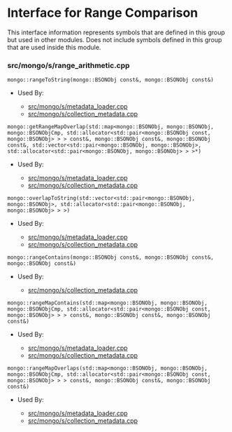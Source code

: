 
# Interface for Range Comparison
This interface information represents symbols that are defined in this group but used in other modules.  Does not include symbols defined in this group that are used inside this module.

### src/mongo/s/range\_arithmetic.cpp

<div></div>

    mongo::rangeToString(mongo::BSONObj const&, mongo::BSONObj const&)

- Used By:

    - [src/mongo/s/metadata\_loader.cpp](../../../../sharding/mongod\_sharding\_metadata)
    - [src/mongo/s/collection\_metadata.cpp](../../../../sharding/mongod\_sharding\_metadata)

<div></div>

    mongo::getRangeMapOverlap(std::map<mongo::BSONObj, mongo::BSONObj, mongo::BSONObjCmp, std::allocator<std::pair<mongo::BSONObj const, mongo::BSONObj> > > const&, mongo::BSONObj const&, mongo::BSONObj const&, std::vector<std::pair<mongo::BSONObj, mongo::BSONObj>, std::allocator<std::pair<mongo::BSONObj, mongo::BSONObj> > >*)

- Used By:

    - [src/mongo/s/metadata\_loader.cpp](../../../../sharding/mongod\_sharding\_metadata)
    - [src/mongo/s/collection\_metadata.cpp](../../../../sharding/mongod\_sharding\_metadata)

<div></div>

    mongo::overlapToString(std::vector<std::pair<mongo::BSONObj, mongo::BSONObj>, std::allocator<std::pair<mongo::BSONObj, mongo::BSONObj> > >)

- Used By:

    - [src/mongo/s/metadata\_loader.cpp](../../../../sharding/mongod\_sharding\_metadata)
    - [src/mongo/s/collection\_metadata.cpp](../../../../sharding/mongod\_sharding\_metadata)

<div></div>

    mongo::rangeContains(mongo::BSONObj const&, mongo::BSONObj const&, mongo::BSONObj const&)

- Used By:

    - [src/mongo/s/collection\_metadata.cpp](../../../../sharding/mongod\_sharding\_metadata)

<div></div>

    mongo::rangeMapContains(std::map<mongo::BSONObj, mongo::BSONObj, mongo::BSONObjCmp, std::allocator<std::pair<mongo::BSONObj const, mongo::BSONObj> > > const&, mongo::BSONObj const&, mongo::BSONObj const&)

- Used By:

    - [src/mongo/s/metadata\_loader.cpp](../../../../sharding/mongod\_sharding\_metadata)
    - [src/mongo/s/collection\_metadata.cpp](../../../../sharding/mongod\_sharding\_metadata)

<div></div>

    mongo::rangeMapOverlaps(std::map<mongo::BSONObj, mongo::BSONObj, mongo::BSONObjCmp, std::allocator<std::pair<mongo::BSONObj const, mongo::BSONObj> > > const&, mongo::BSONObj const&, mongo::BSONObj const&)

- Used By:

    - [src/mongo/s/metadata\_loader.cpp](../../../../sharding/mongod\_sharding\_metadata)
    - [src/mongo/s/collection\_metadata.cpp](../../../../sharding/mongod\_sharding\_metadata)
